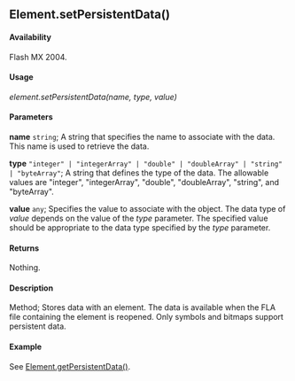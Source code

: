 ## Element.setPersistentData()

#### Availability

Flash MX 2004.

#### Usage

*element.setPersistentData(name, type, value)*

#### Parameters

**name** `string`; A string that specifies the name to associate with the data. This name is used to retrieve the data.

**type** `"integer" | "integerArray" | "double" | "doubleArray" | "string" | "byteArray"`; A string that defines the type of the data. The allowable values are "integer", "integerArray", "double", "doubleArray", "string", and "byteArray".

**value** `any`; Specifies the value to associate with the object. The data type of *value* depends on the value of the *type*
parameter. The specified value should be appropriate to the data type specified by the *type* parameter.

#### Returns

Nothing.

#### Description

Method; Stores data with an element. The data is available when the FLA file containing the element is reopened. Only symbols and bitmaps support persistent data.

#### Example

See [Element.getPersistentData()](../Element_object/Element2.md).
